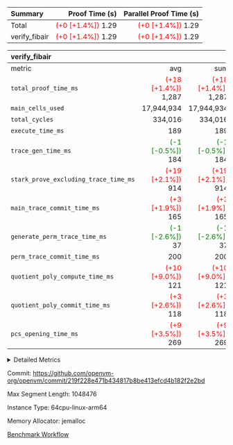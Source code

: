 | Summary | Proof Time (s) | Parallel Proof Time (s) |
|:---|---:|---:|
| Total | <span style='color: red'>(+0 [+1.4%])</span> 1.29 | <span style='color: red'>(+0 [+1.4%])</span> 1.29 |
| verify_fibair | <span style='color: red'>(+0 [+1.4%])</span> 1.29 | <span style='color: red'>(+0 [+1.4%])</span> 1.29 |


| verify_fibair |||||
|:---|---:|---:|---:|---:|
|metric|avg|sum|max|min|
| `total_proof_time_ms ` | <span style='color: red'>(+18 [+1.4%])</span> 1,287 | <span style='color: red'>(+18 [+1.4%])</span> 1,287 | <span style='color: red'>(+18 [+1.4%])</span> 1,287 | <span style='color: red'>(+18 [+1.4%])</span> 1,287 |
| `main_cells_used     ` |  17,944,934 |  17,944,934 |  17,944,934 |  17,944,934 |
| `total_cycles        ` |  334,016 |  334,016 |  334,016 |  334,016 |
| `execute_time_ms     ` |  189 |  189 |  189 |  189 |
| `trace_gen_time_ms   ` | <span style='color: green'>(-1 [-0.5%])</span> 184 | <span style='color: green'>(-1 [-0.5%])</span> 184 | <span style='color: green'>(-1 [-0.5%])</span> 184 | <span style='color: green'>(-1 [-0.5%])</span> 184 |
| `stark_prove_excluding_trace_time_ms` | <span style='color: red'>(+19 [+2.1%])</span> 914 | <span style='color: red'>(+19 [+2.1%])</span> 914 | <span style='color: red'>(+19 [+2.1%])</span> 914 | <span style='color: red'>(+19 [+2.1%])</span> 914 |
| `main_trace_commit_time_ms` | <span style='color: red'>(+3 [+1.9%])</span> 165 | <span style='color: red'>(+3 [+1.9%])</span> 165 | <span style='color: red'>(+3 [+1.9%])</span> 165 | <span style='color: red'>(+3 [+1.9%])</span> 165 |
| `generate_perm_trace_time_ms` | <span style='color: green'>(-1 [-2.6%])</span> 37 | <span style='color: green'>(-1 [-2.6%])</span> 37 | <span style='color: green'>(-1 [-2.6%])</span> 37 | <span style='color: green'>(-1 [-2.6%])</span> 37 |
| `perm_trace_commit_time_ms` |  200 |  200 |  200 |  200 |
| `quotient_poly_compute_time_ms` | <span style='color: red'>(+10 [+9.0%])</span> 121 | <span style='color: red'>(+10 [+9.0%])</span> 121 | <span style='color: red'>(+10 [+9.0%])</span> 121 | <span style='color: red'>(+10 [+9.0%])</span> 121 |
| `quotient_poly_commit_time_ms` | <span style='color: red'>(+3 [+2.6%])</span> 118 | <span style='color: red'>(+3 [+2.6%])</span> 118 | <span style='color: red'>(+3 [+2.6%])</span> 118 | <span style='color: red'>(+3 [+2.6%])</span> 118 |
| `pcs_opening_time_ms ` | <span style='color: red'>(+9 [+3.5%])</span> 269 | <span style='color: red'>(+9 [+3.5%])</span> 269 | <span style='color: red'>(+9 [+3.5%])</span> 269 | <span style='color: red'>(+9 [+3.5%])</span> 269 |



<details>
<summary>Detailed Metrics</summary>

|  | verify_program_compile_ms | total_cells | stark_prove_excluding_trace_time_ms | quotient_poly_compute_time_ms | quotient_poly_commit_time_ms | perm_trace_commit_time_ms | pcs_opening_time_ms | main_trace_commit_time_ms |
| --- | --- | --- | --- | --- | --- | --- | --- |
|  | 7 | 65,536 | 41 | 2 | 8 | 0 | 23 | 7 | 

| air_name | rows | quotient_deg | main_cols | interactions | constraints | cells |
| --- | --- | --- | --- | --- | --- | --- |
| AccessAdapterAir<2> |  | 2 |  | 5 | 12 |  | 
| AccessAdapterAir<4> |  | 2 |  | 5 | 12 |  | 
| AccessAdapterAir<8> |  | 2 |  | 5 | 12 |  | 
| FibonacciAir | 32,768 | 1 | 2 |  | 5 | 65,536 | 
| FriReducedOpeningAir |  | 2 |  | 39 | 71 |  | 
| JalRangeCheckAir |  | 2 |  | 9 | 14 |  | 
| NativePoseidon2Air<BabyBearParameters>, 1> |  | 2 |  | 136 | 572 |  | 
| PhantomAir |  | 2 |  | 3 | 5 |  | 
| ProgramAir |  | 1 |  | 1 | 4 |  | 
| VariableRangeCheckerAir |  | 1 |  | 1 | 4 |  | 
| VmAirWrapper<AluNativeAdapterAir, FieldArithmeticCoreAir> |  | 2 |  | 15 | 27 |  | 
| VmAirWrapper<BranchNativeAdapterAir, BranchEqualCoreAir<1> |  | 2 |  | 11 | 25 |  | 
| VmAirWrapper<NativeAdapterAir<2, 0>, PublicValuesCoreAir> |  | 2 |  | 11 | 29 |  | 
| VmAirWrapper<NativeLoadStoreAdapterAir<1>, NativeLoadStoreCoreAir<1> |  | 2 |  | 15 | 20 |  | 
| VmAirWrapper<NativeLoadStoreAdapterAir<4>, NativeLoadStoreCoreAir<4> |  | 2 |  | 15 | 20 |  | 
| VmAirWrapper<NativeVectorizedAdapterAir<4>, FieldExtensionCoreAir> |  | 2 |  | 15 | 27 |  | 
| VmConnectorAir |  | 2 |  | 5 | 11 |  | 
| VolatileBoundaryAir |  | 2 |  | 7 | 19 |  | 

| group | trace_gen_time_ms | total_proof_time_ms | total_cycles | total_cells | stark_prove_excluding_trace_time_ms | quotient_poly_compute_time_ms | quotient_poly_commit_time_ms | perm_trace_commit_time_ms | pcs_opening_time_ms | main_trace_commit_time_ms | main_cells_used | generate_perm_trace_time_ms | execute_time_ms |
| --- | --- | --- | --- | --- | --- | --- | --- | --- | --- | --- | --- | --- | --- |
| verify_fibair | 184 | 1,287 | 334,016 | 62,474,410 | 914 | 121 | 118 | 200 | 269 | 165 | 17,944,934 | 37 | 189 | 

| group | air_name | rows | prep_cols | perm_cols | main_cols | cells |
| --- | --- | --- | --- | --- | --- | --- |
| verify_fibair | AccessAdapterAir<2> | 131,072 |  | 16 | 11 | 3,538,944 | 
| verify_fibair | AccessAdapterAir<4> | 65,536 |  | 16 | 13 | 1,900,544 | 
| verify_fibair | AccessAdapterAir<8> | 128 |  | 16 | 17 | 4,224 | 
| verify_fibair | FriReducedOpeningAir | 2,048 |  | 84 | 27 | 227,328 | 
| verify_fibair | JalRangeCheckAir | 32,768 |  | 28 | 12 | 1,310,720 | 
| verify_fibair | NativePoseidon2Air<BabyBearParameters>, 1> | 32,768 |  | 312 | 398 | 23,265,280 | 
| verify_fibair | PhantomAir | 16,384 |  | 12 | 6 | 294,912 | 
| verify_fibair | ProgramAir | 8,192 |  | 8 | 10 | 147,456 | 
| verify_fibair | VariableRangeCheckerAir | 262,144 | 2 | 8 | 1 | 2,359,296 | 
| verify_fibair | VmAirWrapper<AluNativeAdapterAir, FieldArithmeticCoreAir> | 262,144 |  | 36 | 29 | 17,039,360 | 
| verify_fibair | VmAirWrapper<BranchNativeAdapterAir, BranchEqualCoreAir<1> | 32,768 |  | 28 | 23 | 1,671,168 | 
| verify_fibair | VmAirWrapper<NativeLoadStoreAdapterAir<1>, NativeLoadStoreCoreAir<1> | 65,536 |  | 40 | 21 | 3,997,696 | 
| verify_fibair | VmAirWrapper<NativeLoadStoreAdapterAir<4>, NativeLoadStoreCoreAir<4> | 32,768 |  | 40 | 27 | 2,195,456 | 
| verify_fibair | VmAirWrapper<NativeVectorizedAdapterAir<4>, FieldExtensionCoreAir> | 32,768 |  | 36 | 38 | 2,424,832 | 
| verify_fibair | VmConnectorAir | 2 | 1 | 16 | 5 | 42 | 
| verify_fibair | VolatileBoundaryAir | 65,536 |  | 20 | 12 | 2,097,152 | 

| group | trace_height_constraint | weighted_sum | threshold |
| --- | --- | --- | --- |
| verify_fibair | 0 | 1,085,444 | 2,013,265,921 | 
| verify_fibair | 1 | 5,411,200 | 2,013,265,921 | 
| verify_fibair | 2 | 542,722 | 2,013,265,921 | 
| verify_fibair | 3 | 5,476,612 | 2,013,265,921 | 
| verify_fibair | 4 | 65,536 | 2,013,265,921 | 
| verify_fibair | 5 | 12,851,850 | 2,013,265,921 | 

| trace_height_constraint | threshold |
| --- | --- |
| 0 | 2,013,265,921 | 

</details>


Commit: https://github.com/openvm-org/openvm/commit/219f228e471b434817b8be413efcd4b182f2e2bd

Max Segment Length: 1048476

Instance Type: 64cpu-linux-arm64

Memory Allocator: jemalloc

[Benchmark Workflow](https://github.com/openvm-org/openvm/actions/runs/14091877220)
